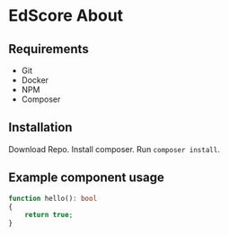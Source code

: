 # EdScore About


## Requirements
- Git
- Docker
- NPM
- Composer

## Installation
Download Repo. Install composer. Run `composer install`.

## Example component usage
```php 
function hello(): bool
{
    return true;
}
```
